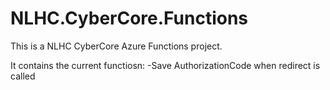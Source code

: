 # NLHC.CyberCore.Functions
This is a NLHC CyberCore Azure Functions project. 

It contains the current functiosn:
-Save AuthorizationCode when redirect is called
